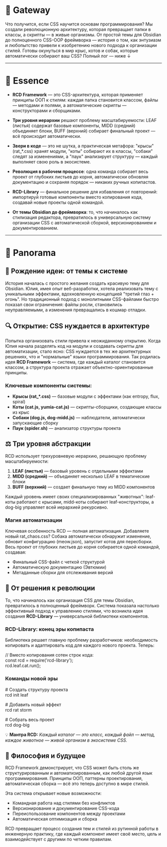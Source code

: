 # **🥟 Gateway**

Что получится, если CSS научится основам программирования? Мы создали революционную архитектуру, которая превращает папки в классы, а скрипты — в живые организмы. От простой темы для Obsidian до полноценного CSS-OOP фреймворка — история о том, как энтузиазм и любопытство привели к изобретению нового подхода к организации стилей. Готовы окунуться в мир крыс, котов и собак, которые автоматически собирают ваш CSS? Полный лог — ниже ↓

---

# **🥣 Essence**

* **RCD Framework** — это CSS-архитектура, которая применяет принципы ООП к стилям: каждая папка становится классом, файлы — методами и полями, а автоматические скрипты — конструкторами и сборщиками.

* **Три уровня иерархии** решают проблему масштабируемости: LEAF (листья) содержат базовые компоненты, MIDD (средний) объединяет блоки, BUFF (верхний) собирает финальный проект — всё происходит автоматически.

* **Звери в коде** — это не шутка, а практическая метафора: "крысы" (rat\_\*.css) хранят модули, "коты" собирают их в классы, "собаки" следят за изменениями, а "паук" анализирует структуру — каждый выполняет свою роль в экосистеме.

* **Революция в рабочем процессе**: одна команда собирает весь проект от глубоких листьев до корня, автоматически обновляя документацию и сохраняя порядок — никаких ручных копипастов.

* **RCD-Library** — финальное решение для избавления от повторений: импортируй готовые компоненты вместо копирования кода, создавай новые проекты одной командой.

* **От темы Obsidian до фреймворка**: то, что начиналось как стилизация редактора, превратилось в универсальную систему организации CSS с автоматической сборкой, версионированием и документированием.

---

# **🍝 Panorama**

## **🌱 Рождение идеи: от темы к системе**

История началась с простого желания создать красивую тему для Obsidian. Юлия, имея опыт веб\-разработки, хотела реализовать тему с уникальными эффектами, вдохновленную концепцией "третий глаз \+ огонь". Но традиционный подход с монолитными CSS-файлами быстро показал свои ограничения: файлы росли, становились неуправляемыми, а изменения превращались в кошмар отладки.

## **🔍 Открытие: CSS нуждается в архитектуре**

Попытка организовать стили привела к неожиданному открытию. Когда Юлия начала разделять код на модули и создавать скрипты для автоматизации, стало ясно: CSS нуждается в тех же архитектурных решениях, что и "нормальные" языки программирования. Так родилась идея **RCD Framework** — система, где каждый каталог становится классом, а структура проекта отражает объектно-ориентированные принципы.

### **Ключевые компоненты системы:**

* **Крысы (rat\_\*.css)** — базовые модули с эффектами (как entropy, flux, spiral)  
* **Коты (cat.js, yumia-cat.js)** — скрипты-сборщики, создающие классы из крыс  
* **Собаки (dog.js, dog-midd.js)** — наблюдатели, автоматически запускающие сборку  
* **Паук (spider.sh)** — анализатор структуры проекта

## **⚖️ Три уровня абстракции**

RCD использует трехуровневую иерархию, решающую проблему масштабируемости:

1. **LEAF (листья)** — базовый уровень с отдельными эффектами  
2. **MIDD (средний)** — объединяет несколько LEAF в тематические блоки  
3. **BUFF (верхний)** — создает финальную тему из MIDD компонентов

Каждый уровень имеет своих специализированных "животных": leaf-коты работают с крысами, midd-коты собирают leaf-конструкторы, а dog-big управляет всей иерархией рекурсивно.

### **Магия автоматизации**

Ключевая особенность RCD — полная автоматизация. Добавляете новый rat\_chaos.css? Собака автоматически обнаружит изменение, обновит конфигурацию (meow.json), запустит котов для пересборки. Весь проект от глубоких листьев до корня собирается одной командой, создавая:

* Финальный CSS-файл с четкой структурой  
* Автоматическую документацию (Эвтюмии)  
* Метаданные сборки для отслеживания версий

## **🚀 От решения к революции**

То, что начиналось как организация CSS для темы Obsidian, превратилось в полноценный фреймворк. Система показала настолько эффективный подход к управлению стилями, что возникла идея создания **RCD-Library** — универсальной библиотеки компонентов.

### **RCD-Library: конец эры копипаста**

Библиотека решает главную проблему разработчиков: необходимость копировать и адаптировать код для каждого нового проекта. Теперь:

// Вместо копирования сотен строк кода:  
const rcd \= require('rcd-library');  
rcd.leaf.cat.run();

### **Команды новой эры**

\# Создать структуру проекта  
rcd init leaf

\# Добавить новый эффект  
rcd rat storm

\# Собрать весь проект  
rcd dog-big

💡 **Мантра RCD:** *Каждый каталог — это класс, каждый файл — метод, каждое животное — живой организм в экосистеме CSS.*

## **🌈 Философия и будущее**

RCD Framework демонстрирует, что CSS может быть столь же структурированным и автоматизированным, как любой другой язык программирования. Принципы ООП, паттерны проектирования, автоматическая сборка — всё это теперь доступно в мире стилей.

Эта система открывает новые возможности:

* Командная работа над стилями без конфликтов  
* Версионирование и документирование CSS-кода  
* Переиспользование компонентов между проектами  
* Автоматическая оптимизация и сборка

RCD превращает процесс создания тем и стилей из рутинной работы в инженерную практику, где каждый компонент имеет своё место, цель и взаимодействует с другими по четким правилам.
